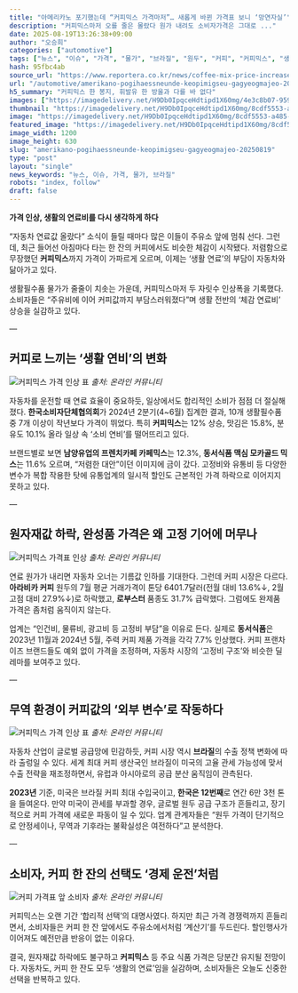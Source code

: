 ```yaml
---
title: "아메리카노 포기했는데 “커피믹스 가격마저”… 새롭게 바뀐 가격표 보니 ‘망연자실’"
description: "커피믹스마저 오를 줄은 몰랐다 원가 내려도 소비자가격은 그대로 ..."
date: 2025-08-19T13:26:38+09:00
author: "오승희"
categories: ["automotive"]
tags: ["뉴스", "이슈", "가격", "물가", "브라질", "원두", "커피", "커피믹스", "생활필수품가격영향", "소비자심리변화"]
hash: 95fbc4ab
source_url: "https://www.reportera.co.kr/news/coffee-mix-price-increased-by-12/"
url: "/automotive/amerikano-pogihaessneunde-keopimigseu-gagyeogmajeo-20250819/"
h5_summary: "커피믹스 한 봉지, 휘발유 한 방울과 다를 바 없다"
images: ["https://imagedelivery.net/H9Db0IpqceHdtipd1X60mg/4e3c8b07-9596-4325-7ae2-f20830747600/public", "https://imagedelivery.net/H9Db0IpqceHdtipd1X60mg/5959d9c6-af1c-44eb-bc5b-1e084b2a4800/public", "https://imagedelivery.net/H9Db0IpqceHdtipd1X60mg/8cdf5553-a485-4202-ae53-e0cc0c517f00/public", "https://imagedelivery.net/H9Db0IpqceHdtipd1X60mg/c035deae-121d-47e1-ed5e-1fe3ff149300/public", "https://imagedelivery.net/H9Db0IpqceHdtipd1X60mg/64efde19-00d0-44f0-cbe1-837dd82fe400/public"]
thumbnail: "https://imagedelivery.net/H9Db0IpqceHdtipd1X60mg/8cdf5553-a485-4202-ae53-e0cc0c517f00/public"
image: "https://imagedelivery.net/H9Db0IpqceHdtipd1X60mg/8cdf5553-a485-4202-ae53-e0cc0c517f00/public"
featured_image: "https://imagedelivery.net/H9Db0IpqceHdtipd1X60mg/8cdf5553-a485-4202-ae53-e0cc0c517f00/public"
image_width: 1200
image_height: 630
slug: "amerikano-pogihaessneunde-keopimigseu-gagyeogmajeo-20250819"
type: "post"
layout: "single"
news_keywords: "뉴스, 이슈, 가격, 물가, 브라질"
robots: "index, follow"
draft: false
---
```


**가격 인상, 생활의 연료비를 다시 생각하게 하다**

“자동차 연료값 올랐다” 소식이 들릴 때마다 많은 이들이 주유소 앞에 멈춰 선다. 그런데, 최근 들어선 아침마다 타는 한 잔의 커피에서도 비슷한 체감이 시작됐다. 저렴함으로 무장했던 **커피믹스**까지 가격이 가파르게 오르며, 이제는 ‘생활 연료’의 부담이 자동차와 닮아가고 있다.  

생활필수품 물가가 줄줄이 치솟는 가운데, 커피믹스마저 두 자릿수 인상폭을 기록했다. 소비자들은 “주유비에 이어 커피값까지 부담스러워졌다”며 생활 전반의 ‘체감 연료비’ 상승을 실감하고 있다.  

—

## 커피로 느끼는 ‘생활 연비’의 변화

![커피믹스 가격 인상 표](https://imagedelivery.net/H9Db0IpqceHdtipd1X60mg/5959d9c6-af1c-44eb-bc5b-1e084b2a4800/public)
*출처: 온라인 커뮤니티*


자동차를 운전할 때 연료 효율이 중요하듯, 일상에서도 합리적인 소비가 점점 더 절실해졌다. **한국소비자단체협의회**가 2024년 2분기(4~6월) 집계한 결과, 10개 생활필수품 중 7개 이상이 작년보다 가격이 뛰었다. 특히 **커피믹스**는 12% 상승, 맛김은 15.8%, 분유도 10.1% 올라 일상 속 ‘소비 연비’를 떨어뜨리고 있다.

브랜드별로 보면 **남양유업의 프렌치카페 카페믹스**는 12.3%, **동서식품 맥심 모카골드 믹스**는 11.6% 오르며, “저렴한 대안”이던 이미지에 금이 갔다. 고정비와 유통비 등 다양한 변수가 복합 작용한 탓에 유통업계의 일시적 할인도 근본적인 가격 하락으로 이어지지 못하고 있다.

—

## 원자재값 하락, 완성품 가격은 왜 고정 기어에 머무나

![커피믹스 가격표 인상](https://imagedelivery.net/H9Db0IpqceHdtipd1X60mg/64efde19-00d0-44f0-cbe1-837dd82fe400/public)
*출처: 온라인 커뮤니티*


연료 원가가 내리면 자동차 오너는 기름값 인하를 기대한다. 그런데 커피 시장은 다르다. **아라비카 커피** 원두의 7월 평균 거래가격이 톤당 6401.7달러(전월 대비 13.6%↓, 2월 고점 대비 27.9%↓)로 하락했고, **로부스터** 품종도 31.7% 급락했다. 그럼에도 완제품 가격은 좀처럼 움직이지 않는다.

업계는 “인건비, 물류비, 광고비 등 고정비 부담”을 이유로 든다. 실제로 **동서식품**은 2023년 11월과 2024년 5월, 주력 커피 제품 가격을 각각 7.7% 인상했다. 커피 프랜차이즈 브랜드들도 예외 없이 가격을 조정하며, 자동차 시장의 ‘고정비 구조’와 비슷한 딜레마를 보여주고 있다.

—

## 무역 환경이 커피값의 ‘외부 변수’로 작동하다

![커피믹스 가격 인상 표](https://imagedelivery.net/H9Db0IpqceHdtipd1X60mg/c035deae-121d-47e1-ed5e-1fe3ff149300/public)
*출처: 온라인 커뮤니티*


자동차 산업이 글로벌 공급망에 민감하듯, 커피 시장 역시 **브라질**의 수출 정책 변화에 따라 출렁일 수 있다. 세계 최대 커피 생산국인 브라질이 미국의 고율 관세 가능성에 맞서 수출 전략을 재조정하면서, 유럽과 아시아로의 공급 분산 움직임이 관측된다.

**2023년** 기준, 미국은 브라질 커피 최대 수입국이고, **한국은 12번째**로 연간 6만 3천 톤을 들여온다. 만약 미국이 관세를 부과할 경우, 글로벌 원두 공급 구조가 흔들리고, 장기적으로 커피 가격에 새로운 파동이 일 수 있다. 업계 관계자들은 “원두 가격이 단기적으로 안정세이나, 무역과 기후라는 불확실성은 여전하다”고 분석한다.

—

## 소비자, 커피 한 잔의 선택도 ‘경제 운전’처럼

![커피 가격표 앞 소비자](https://imagedelivery.net/H9Db0IpqceHdtipd1X60mg/4e3c8b07-9596-4325-7ae2-f20830747600/public)
*출처: 온라인 커뮤니티*


커피믹스는 오랜 기간 ‘합리적 선택’의 대명사였다. 하지만 최근 가격 경쟁력까지 흔들리면서, 소비자들은 커피 한 잔 앞에서도 주유소에서처럼 ‘계산기’를 두드린다. 할인행사가 이어져도 예전만큼 반응이 없는 이유다.

결국, 원자재값 하락에도 불구하고 **커피믹스** 등 주요 식품 가격은 당분간 유지될 전망이다. 자동차도, 커피 한 잔도 모두 ‘생활의 연료’임을 실감하며, 소비자들은 오늘도 신중한 선택을 반복하고 있다.
